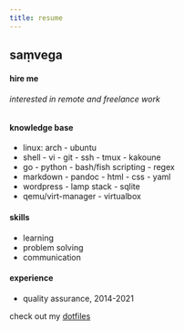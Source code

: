 ```yaml
---
title: resume
---
```


## saṃvega
#### hire me

###### interested in remote and freelance work

#### knowledge base
* linux: arch - ubuntu
* shell - vi - git - ssh - tmux - kakoune
* go - python - bash/fish scripting - regex
* markdown - pandoc - html - css - yaml
* wordpress - lamp stack - sqlite
* qemu/virt-manager - virtualbox

#### skills
* learning
* problem solving
* communication

#### experience
* quality assurance, 2014-2021

check out my [dotfiles](https://github.com/samwega/dotfiles)
